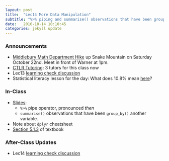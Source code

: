 ```yaml
---
layout: post
title:  "Lec14 More Data Manipulation"
subtitle: "%>% piping and summarise() observations that have been group_by() another variable."
date:   2016-10-14 10:10:45
categories: jekyll update
---
```




### Announcements

* [Middlebury Math Department Hike](https://www.facebook.com/MiddleburyMathematics/posts/1813967485555027) up Snake Mountain on Saturday October 22nd. Meet in front of Warner at 1pm.
* [CTLR Tutoring](http://www.middlebury.edu/academics/resources/ctlr/students/tutoring): 3 tutors for this class now
* Lec13 <a href = "{{ site.baseurl }}/assets/LC/data_manipulation.html" target = "_blank">learning check discussion</a>
* Statistical literacy lesson for the day: What does 10.8% mean [here](https://twitter.com/realDonaldTrump/status/780783037743267840)?

<!-- * Problem Set 03 <a href = "{{ site.baseurl }}/assets/PS/PS-03_discussion.html" target = "_blank">Discussion</a> -->



### In-Class

* <a href = "{{ site.baseurl }}/assets/2-Data/more_data_manipulation.html" target = "_blank">Slides</a>:
    + `%>%` pipe operator, pronounced *then*
    + `summarise()` observations that have been `group_by()` another variable.
* Note about `dplyr` cheatsheet
* <a href = "https://rudeboybert.github.io/IntroStatDataSciences/5-manip.html#summarize-variables-using-summarize" target = "_blank">Section 5.1.3</a> of textbook



### After-Class Updates

* Lec14 <a href = "{{ site.baseurl }}/assets/LC/more_data_manipulation.html" target = "_blank">learning check discussion</a>

